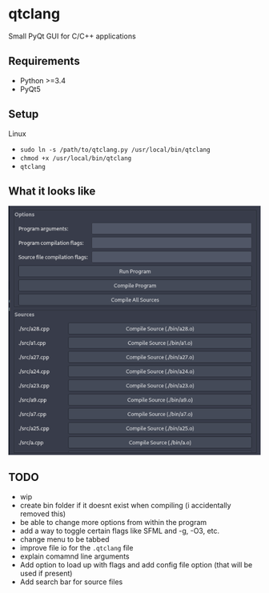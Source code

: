 # qtclang

Small PyQt GUI for C/C++ applications

## Requirements

* Python >=3.4
* PyQt5

## Setup

Linux

* `sudo ln -s /path/to/qtclang.py /usr/local/bin/qtclang`
* `chmod +x /usr/local/bin/qtclang`
* `qtclang`

## What it looks like

![image](./imgs/qtclang2.png)

## TODO

* wip
* create bin folder if it doesnt exist when compiling (i accidentally removed this)
* be able to change more options from within the program
* add a way to toggle certain flags like SFML and -g, -O3, etc.
* change menu to be tabbed
* improve file io for the `.qtclang` file
* explain comamnd line arguments
* Add option to load up with flags and add config file option (that will be used if present)
* Add search bar for source files
